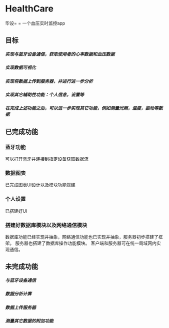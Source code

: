 # HealthCare
毕设= =   一个血压实时监控app

## 目标
##### 实现与蓝牙设备通信，获取使用者的心率数据和血压数据
##### 实现数据可视化
##### 实现将数据上传到服务器，并进行进一步分析
##### 实现其它辅助性功能：个人信息，设置等
##### 在完成上述功能之后，可以进一步实现其它功能，例如测量光照，温度，振动等数据

## 已完成功能
### 蓝牙功能
可以打开蓝牙并连接到指定设备获取数据流
### 数据图表
已完成图表UI设计以及模块功能搭建
### 个人设置
已搭建好UI
### 搭建好数据库模块以及网络通信模块
数据库功能已经实现并抽象，网络通信功能也已实现并抽象，服务器初步搭建了框架。
服务器也搭建了数据库操作功能模块。
客户端和服务器可在统一局域网内实现通信。

## 未完成功能
##### 与蓝牙设备通信
##### 数据分析计算
##### 数据上传服务器
##### 测量其它数据的附加功能

